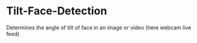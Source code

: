 # Tilt-Face-Detection
Determines the angle of tilt of face in an image or video (here webcam live feed)
